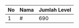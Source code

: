| No | Nama            | Jumlah Level |
|----|-----------------|--------------|
| 1  | #    |    690        |
